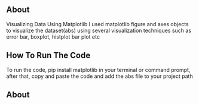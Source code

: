 ## About

Visualizing Data Using Matplotlib 
I used matplotlib figure and axes objects to visualize the dataset(abs) using several visualization techniques such as error bar, boxplot, histplot bar plot etc

## How To Run The Code

To run the code, pip install matplotlib in your terminal or command prompt, after that, copy and paste the code and add the abs file to your project path
## About



